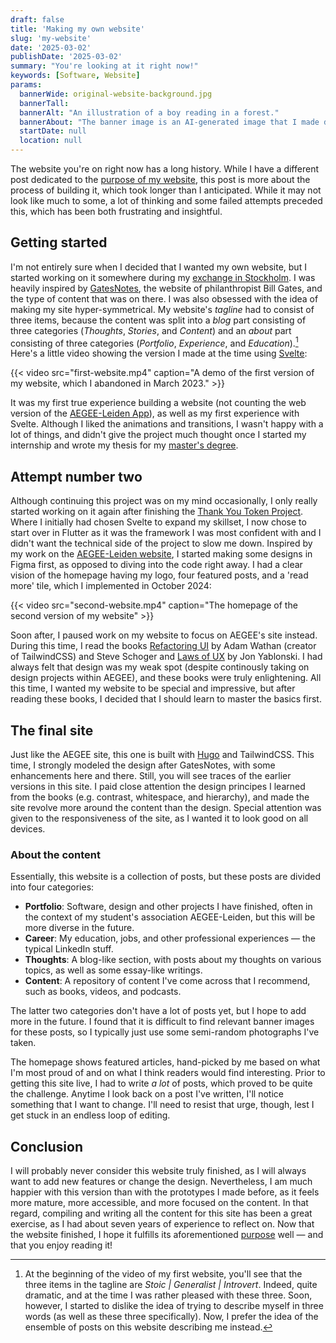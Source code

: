 ```yaml
---
draft: false
title: 'Making my own website'
slug: 'my-website'
date: '2025-03-02'
publishDate: '2025-03-02'
summary: "You're looking at it right now!"
keywords: [Software, Website]
params:
  bannerWide: original-website-background.jpg
  bannerTall:
  bannerAlt: "An illustration of a boy reading in a forest."
  bannerAbout: "The banner image is an AI-generated image that I made during my first attempt of making my own website in January 2023. It was intended as a background image for the entire site, but now I have ended up settling for a more minimalistic design."
  startDate: null
  location: null
---
```


The website you're on right now has a long history. While I have a different post dedicated to the [purpose of my website](/thoughts/this-website/), this post is more about the process of building it, which took longer than I anticipated. While it may not look like much to some, a lot of thinking and some failed attempts preceded this, which has been both frustrating and insightful. 

## Getting started

I'm not entirely sure when I decided that I wanted my own website, but I started working on it somewhere during my [exchange in Stockholm](/career/exchange-in-stockholm). I was heavily inspired by [GatesNotes](https://www.gatesnotes.com/), the website of philanthropist Bill Gates, and the type of content that was on there. I was also obsessed with the idea of making my site hyper-symmetrical. My website's _tagline_ had to consist of three items, because the content was split into a _blog_ part consisting of three categories (_Thoughts_, _Stories_, and _Content_) and an _about_ part consisting of three categories (_Portfolio_, _Experience_, and _Education_).[^1] Here's a little video showing the version I made at the time using [Svelte](https://svelte.dev/ "The Svelte website"):

{{< video src="first-website.mp4" caption="A demo of the first version of my website, which I abandoned in March 2023." >}}

It was my first true experience building a website (not counting the web version of the [AEGEE-Leiden App](/portfolio/aegee-leiden-app)), as well as my first experience with Svelte. Although I liked the animations and transitions, I wasn't happy with a lot of things, and didn't give the project much thought once I started my internship and wrote my thesis for my [master's degree](/career/master-computer-science).

## Attempt number two

Although continuing this project was on my mind occasionally, I only really started working on it again after finishing the [Thank You Token Project](/portfolio/thank-you-token). Where I initially had chosen Svelte to expand my skillset, I now chose to start over in Flutter as it was the framework I was most confident with and I didn't want the technical side of the project to slow me down. Inspired by my work on the [AEGEE-Leiden website](/portfolio/aegee-leiden-website), I started making some designs in Figma first, as opposed to diving into the code right away. I had a clear vision of the homepage having my logo, four featured posts, and a 'read more' tile, which I implemented in October 2024:

{{< video src="second-website.mp4" caption="The homepage of the second version of my website" >}}

Soon after, I paused work on my website to focus on AEGEE's site instead. During this time, I read the books [Refactoring UI](https://www.refactoringui.com/) by Adam Wathan (creator of TailwindCSS) and Steve Schoger and [Laws of UX](https://lawsofux.com/book/) by Jon Yablonski. I had always felt that design was my weak spot (despite continously taking on design projects within AEGEE), and these books were truly enlightening. All this time, I wanted my website to be special and impressive, but after reading these books, I decided that I should learn to master the basics first. 

## The final site

Just like the AEGEE site, this one is built with [Hugo](https://gohugo.io/) and TailwindCSS. This time, I strongly modeled the design after GatesNotes, with some enhancements here and there. Still, you will see traces of the earlier versions in this site. I paid close attention the design principes I learned from the books (e.g. contrast, whitespace, and hierarchy), and made the site revolve more around the content than the design. Special attention was given to the responsiveness of the site, as I wanted it to look good on all devices.

### About the content

Essentially, this website is a collection of posts, but these posts are divided into four categories:

- **Portfolio**: Software, design and other projects I have finished, often in the context of my student's association AEGEE-Leiden, but this will be more diverse in the future.
- **Career**: My education, jobs, and other professional experiences &mdash; the typical LinkedIn stuff.
- **Thoughts**: A blog-like section, with posts about my thoughts on various topics, as well as some essay-like writings.
- **Content**: A repository of content I've come across that I recommend, such as books, videos, and podcasts.

The latter two categories don't have a lot of posts yet, but I hope to add more in the future. I found that it is difficult to find relevant banner images for these posts, so I typically just use some semi-random photographs I've taken.

The homepage shows featured articles, hand-picked by me based on what I'm most proud of and on what I think readers would find interesting. Prior to getting this site live, I had to write _a lot_ of posts, which proved to be quite the challenge. Anytime I look back on a post I've written, I'll notice something that I want to change. I'll need to resist that urge, though, lest I get stuck in an endless loop of editing.

## Conclusion

I will probably never consider this website truly finished, as I will always want to add new features or change the design. Nevertheless, I am much happier with this version than with the prototypes I made before, as it feels more mature, more accessible, and more focused on the content. In that regard, compiling and writing all the content for this site has been a great exercise, as I had about seven years of experience to reflect on. Now that the website finished, I hope it fulfills its aforementioned [purpose](/thoughts/this-website/) well &mdash; and that you enjoy reading it!


[^1]: At the beginning of the video of my first website, you'll see that the three items in the tagline are _Stoic | Generalist | Introvert_. Indeed, quite dramatic, and at the time I was rather pleased with these three. Soon, however, I started to dislike the idea of trying to describe myself in three words (as well as these three specifically). Now, I prefer the idea of the ensemble of posts on this website describing me instead.